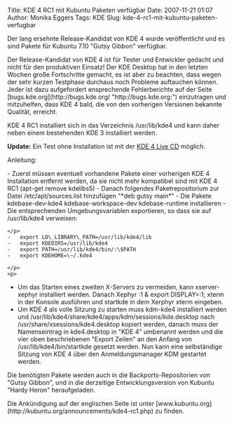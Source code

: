 Title: KDE 4 RC1 mit Kubuntu Paketen verfügbar
Date: 2007-11-21 01:07
Author: Monika Eggers
Tags: KDE
Slug: kde-4-rc1-mit-kubuntu-paketen-verfugbar

Der lang ersehnte Release-Kandidat von KDE 4 wurde veröffentlicht und es
sind Pakete für Kubuntu 7.10 "Gutsy Gibbon" verfügbar.

</p>
Der Release-Kandidat von KDE 4 ist für Tester und Entwickler gedacht und
nicht für den produktiven Einsatz! Der KDE Desktop hat in den letzten
Wochen große Fortschritte gemacht, es ist aber zu beachten, dass wegen
der sehr kurzen Testphase durchaus noch Probleme auftauchen können. 
Jeder ist dazu aufgefordert ensprechende Fehlerberichte auf der Seite
[bugs.kde.org](http://bugs.kde.org/ "http://bugs.kde.org:") einzutragen und mitzuhelfen, dass KDE 4 bald, die von den
vorherigen Versionen bekannte Qualität, erreicht.

</p>
KDE 4 RC1 installiert sich in das Verzeichnis /usr/lib/kde4 und kann
daher neben einem bestehenden KDE 3 installiert werden.  

**Update:** Ein Test ohne Installation ist mit der [KDE 4 Live
CD](http://kubuntu.org/~jriddell/cds/kubuntu-kde4-20071126.iso "KDE 4 LiveCD")
möglich.

</p>
<!--break--><!--break-->

Anleitung:

</p>
-   Zuerst müssen eventuell vorhandene Pakete einer vorherigen KDE 4
    Installation entfernt werden, da sie nicht mehr kompatibel sind mit
    KDE 4 RC1 (apt-get remove kdelibs5)
-   Danach folgendes Paketrepositorium zur Datei /etc/apt/sources.list
    hinzufügen "*deb <http://ppa.launchpad.net/tsimpson/ubuntu> gutsy
    main*"
-   Die Pakete kdebase-dev-kde4 kdebase-workspace-dev kdebase-runtime
    installieren
-   Die entsprechenden Umgebungsvariablen exportieren, so dass sie auf
    /usr/lib/kde4 verweisen:

    </p>
    -   export LD\_LIBRARY\_PATH=/usr/lib/kde4/lib
    -   export KDEDIRS=/usr/lib/kde4
    -   export PATH=/usr/lib/kde4/bin/:\$PATH
    -   export KDEHOME=\~/.kde4

    </p>
    <p>
-   Um das Starten eines zweiten X-Servers zu vermeiden, kann
    xserver-xephyr installiert werden. Danach Xephyr :1 & export
    DISPLAY=:1; xterm in der Konsole ausführen und startkde in dem
    Xerphyr xterm eingeben.
-   Um KDE 4 als volle Sitzung zu starten muss kdm-kde4 installiert
    werden und /usr/lib/kde4/share/kde4/apps/kdm/sessions/kde.desktop
    nach /usr/share/xsessions/kde4.desktop kopiert werden, danach muss
    der Namenseintrag in kde4.desktop in "KDE 4" umbenannt werden und
    die vier oben beschriebenen "Export Zeilen" an den Anfang von
    /usr/lib/kde4/bin/startkde gesetzt werden. Nun kann eine
    selbständige Sitzung von KDE 4 über den Anmeldungsmanager KDM
    gestartet werden.

</p>
Die benötigten Pakete werden auch in die Backports-Repositorien von
"Gutsy Gibbon", und in die derzeitige Entwicklungsversion von Kubuntu
"Hardy Heron" heraufgeladen.

</p>
Die Ankündigung auf der englischen Seite ist unter
[www.kubuntu.org](http://kubuntu.org/announcements/kde4-rc1.php) zu
finden.

</p>

